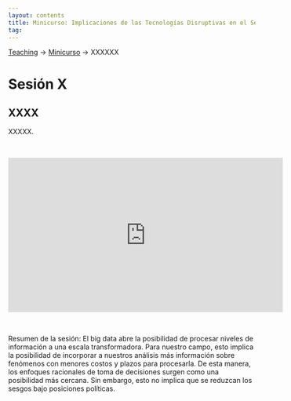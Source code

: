 ```yaml
---
layout: contents
title: Minicurso: Implicaciones de las Tecnologías Disruptivas en el Sector Público
tag:
---
```


[Teaching](../../../teaching) &rarr; [Minicurso](implicaciones_disruptivas.md) &rarr; XXXXXX

# Sesión X
## XXXX

XXXXX.

<p>&nbsp;</p>

<iframe width="560" height="315" src="https://www.youtube.com/embed/Vdr3F6cDxis" frameborder="0" allow="accelerometer; autoplay; encrypted-media; gyroscope; picture-in-picture" allowfullscreen></iframe>

<p>&nbsp;</p>

Resumen de la sesión: El big data abre la posibilidad de procesar niveles de información a una escala transformadora. Para nuestro campo, esto implica la posibilidad de incorporar a nuestros análisis más información sobre fenómenos con menores costos y plazos para procesarla. De esta manera, los enfoques racionales de toma de decisiones surgen como una posibilidad más cercana. Sin embargo, esto no implica que se reduzcan los sesgos bajo posiciones políticas.
